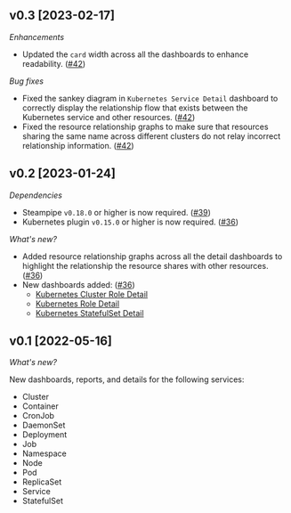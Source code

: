 ## v0.3 [2023-02-17]

_Enhancements_

- Updated the `card` width across all the dashboards to enhance readability. ([#42](https://github.com/turbot/steampipe-mod-kubernetes-insights/pull/42))

_Bug fixes_

- Fixed the sankey diagram in `Kubernetes Service Detail` dashboard to correctly display the relationship flow that exists between the Kubernetes service and other resources. ([#42](https://github.com/turbot/steampipe-mod-kubernetes-insights/pull/42))
- Fixed the resource relationship graphs to make sure that resources sharing the same name across different clusters do not relay incorrect relationship information. ([#42](https://github.com/turbot/steampipe-mod-kubernetes-insights/pull/42))

## v0.2 [2023-01-24]

_Dependencies_

- Steampipe `v0.18.0` or higher is now required. ([#39](https://github.com/turbot/steampipe-mod-kubernetes-insights/pull/39))
- Kubernetes plugin `v0.15.0` or higher is now required. ([#36](https://github.com/turbot/steampipe-mod-kubernetes-insights/pull/36))

_What's new?_

- Added resource relationship graphs across all the detail dashboards to highlight the relationship the resource shares with other resources. ([#36](https://github.com/turbot/steampipe-mod-kubernetes-insights/pull/36))
- New dashboards added: ([#36](https://github.com/turbot/steampipe-mod-kubernetes-insights/pull/36))
  - [Kubernetes Cluster Role Detail](https://hub.steampipe.io/mods/turbot/kubernetes_insights/dashboards/dashboard.cluster_role_detail) 
  - [Kubernetes Role Detail](https://hub.steampipe.io/mods/turbot/kubernetes_insights/dashboards/dashboard.role_detail) 
  - [Kubernetes StatefulSet Detail](https://hub.steampipe.io/mods/turbot/kubernetes_insights/dashboards/dashboard.statefulset_detail)

## v0.1 [2022-05-16]

_What's new?_

New dashboards, reports, and details for the following services:
- Cluster
- Container
- CronJob
- DaemonSet
- Deployment
- Job
- Namespace
- Node
- Pod
- ReplicaSet
- Service
- StatefulSet
